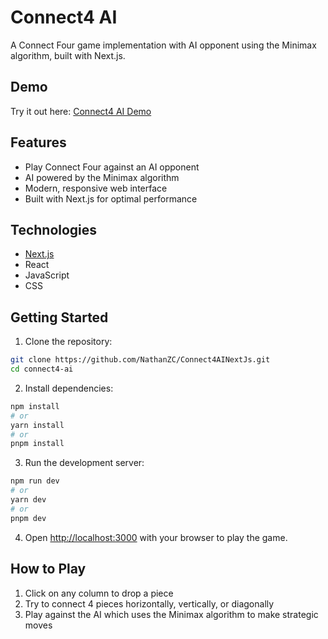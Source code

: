# Connect4 AI

A Connect Four game implementation with AI opponent using the Minimax algorithm, built with Next.js.

## Demo

Try it out here: [Connect4 AI Demo](https://connect4ai.vercel.app/)

## Features

- Play Connect Four against an AI opponent
- AI powered by the Minimax algorithm
- Modern, responsive web interface
- Built with Next.js for optimal performance

## Technologies

- [Next.js](https://nextjs.org/)
- React
- JavaScript
- CSS

## Getting Started

1. Clone the repository:
```bash
git clone https://github.com/NathanZC/Connect4AINextJs.git
cd connect4-ai
```

2. Install dependencies:
```bash
npm install
# or
yarn install
# or
pnpm install
```

3. Run the development server:
```bash
npm run dev
# or
yarn dev
# or
pnpm dev
```

4. Open [http://localhost:3000](http://localhost:3000) with your browser to play the game.

## How to Play

1. Click on any column to drop a piece
2. Try to connect 4 pieces horizontally, vertically, or diagonally
3. Play against the AI which uses the Minimax algorithm to make strategic moves
